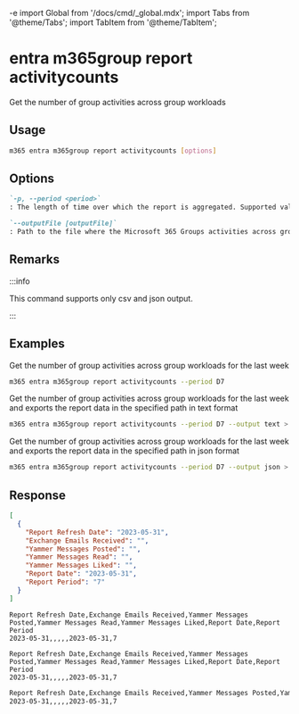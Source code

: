-e <!-- DISCLAIMER: All secrets, passwords, and sensitive values in this document are examples only and not real credentials. -->
import Global from '/docs/cmd/_global.mdx';
import Tabs from '@theme/Tabs';
import TabItem from '@theme/TabItem';

# entra m365group report activitycounts

Get the number of group activities across group workloads

## Usage

```sh
m365 entra m365group report activitycounts [options]
```

## Options

```md definition-list
`-p, --period <period>`
: The length of time over which the report is aggregated. Supported values `D7`, `D30`, `D90`, `D180`

`--outputFile [outputFile]`
: Path to the file where the Microsoft 365 Groups activities across group workloads report should be stored in
```

<Global />

## Remarks

:::info

This command supports only csv and json output.

:::

## Examples

Get the number of group activities across group workloads for the last week

```sh
m365 entra m365group report activitycounts --period D7
```

Get the number of group activities across group workloads for the last week and exports the report data in the specified path in text format

```sh
m365 entra m365group report activitycounts --period D7 --output text > "m365groupactivitycounts.txt"
```

Get the number of group activities across group workloads for the last week and exports the report data in the specified path in json format

```sh
m365 entra m365group report activitycounts --period D7 --output json > "m365groupactivitycounts.json"
```

## Response

<Tabs>
  <TabItem value="JSON">

  ```json
  [
    {
      "Report Refresh Date": "2023-05-31",
      "Exchange Emails Received": "",
      "Yammer Messages Posted": "",
      "Yammer Messages Read": "",
      "Yammer Messages Liked": "",
      "Report Date": "2023-05-31",
      "Report Period": "7"
    }
  ]
  ```

  </TabItem>
  <TabItem value="Text">

  ```text
  Report Refresh Date,Exchange Emails Received,Yammer Messages Posted,Yammer Messages Read,Yammer Messages Liked,Report Date,Report Period
  2023-05-31,,,,,2023-05-31,7
  ```

  </TabItem>
  <TabItem value="CSV">

  ```csv
  Report Refresh Date,Exchange Emails Received,Yammer Messages Posted,Yammer Messages Read,Yammer Messages Liked,Report Date,Report Period
  2023-05-31,,,,,2023-05-31,7
  ```

  </TabItem>
  <TabItem value="Markdown">

  ```md
  Report Refresh Date,Exchange Emails Received,Yammer Messages Posted,Yammer Messages Read,Yammer Messages Liked,Report Date,Report Period
  2023-05-31,,,,,2023-05-31,7
  ```

  </TabItem>
</Tabs>

